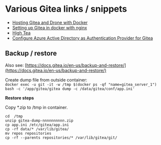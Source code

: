 # Various Gitea links / snippets
* [Hosting Gitea and Drone with Docker](https://blog.anoff.io/2019-03-24-self-hosted-gitea-drone/)
* [Setting up Gitea in docker with nginx](https://www.moird.com/setting-up-gitea-in-docker-with-nginx.html)
* [High Tea](https://git.habd.as/comfusion/high-tea)
* [Configure Azure Active Directory as Authentication Provider for Gitea](https://blog.anoff.io/2019-03-23-configure-azure-ad-for-gitea/)

## Backup / restore

Also see: [https://docs.gitea.io/en-us/backup-and-restore/](https://docs.gitea.io/en-us/backup-and-restore/)

Create dump file from outside container:<br>
```docker exec -u git -it -w /tmp $(docker ps -qf "name=gitea_server_1") bash -c '/app/gitea/gitea dump -c /data/gitea/conf/app.ini'```

**Restore steps**<br>

Copy *.zip to /tmp in container.
```
cd  /tmp
unzip gitea-dump-nnnnnnnnnn.zip
cp app.ini /etc/gitea/app.ini
cp -rf data/* /var/lib/gitea/
mv repos repositories
cp -rf --parents repositories/* /var/lib/gitea/git/
```
